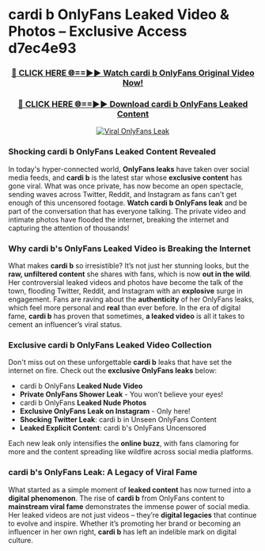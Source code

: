 # cardi b OnlyFans Leaked Video & Photos – Exclusive Access d7ec4e93

<div align="center">

### [🔴 CLICK HERE 🌐==►► Watch cardi b OnlyFans Original Video Now!](https://aff.leakpic.com/?utm_medium=9dac6e3e92780789e695eb65dc45befdb20081c8&utm_campaign=Link_for_leakpic_com_d7ec4e93)

### [🔴 CLICK HERE 🌐==►► Download cardi b OnlyFans Leaked Content](https://aff.leakpic.com/?utm_medium=9dac6e3e92780789e695eb65dc45befdb20081c8&utm_campaign=Link_for_leakpic_com_d7ec4e93)

[![Viral OnlyFans Leak](https://i.ibb.co.com/xMMVF88/686577567.gif)](https://aff.leakpic.com/?utm_medium=9dac6e3e92780789e695eb65dc45befdb20081c8&utm_campaign=Link_for_leakpic_com_d7ec4e93)

</div>

### Shocking cardi b OnlyFans Leaked Content Revealed
In today's hyper-connected world, **OnlyFans leaks** have taken over social media feeds, and **cardi b** is the latest star whose **exclusive content** has gone viral. What was once private, has now become an open spectacle, sending waves across Twitter, Reddit, and Instagram as fans can't get enough of this uncensored footage. 
**Watch cardi b OnlyFans leak** and be part of the conversation that has everyone talking. The private video and intimate photos have flooded the internet, breaking the internet and capturing the attention of thousands!

### Why cardi b's OnlyFans Leaked Video is Breaking the Internet
What makes **cardi b** so irresistible? It’s not just her stunning looks, but the **raw, unfiltered content** she shares with fans, which is now **out in the wild**. Her controversial leaked videos and photos have become the talk of the town, flooding Twitter, Reddit, and Instagram with an **explosive** surge in engagement. 
Fans are raving about the **authenticity** of her OnlyFans leaks, which feel more personal and **real** than ever before. In the era of digital fame, **cardi b** has proven that sometimes, **a leaked video** is all it takes to cement an influencer’s viral status.

### Exclusive cardi b OnlyFans Leaked Video Collection
Don't miss out on these unforgettable **cardi b** leaks that have set the internet on fire. Check out the **exclusive OnlyFans leaks** below:

- cardi b OnlyFans **Leaked Nude Video**
- **Private OnlyFans Shower Leak** - You won’t believe your eyes!
- cardi b OnlyFans **Leaked Nude Photos**
- **Exclusive OnlyFans Leak on Instagram** - Only here!
- **Shocking Twitter Leak**: cardi b in Unseen OnlyFans Content
- **Leaked Explicit Content**: cardi b's OnlyFans Uncensored

Each new leak only intensifies the **online buzz**, with fans clamoring for more and the content spreading like wildfire across social media platforms.

### cardi b's OnlyFans Leak: A Legacy of Viral Fame
What started as a simple moment of **leaked content** has now turned into a **digital phenomenon**. The rise of **cardi b** from OnlyFans content to **mainstream viral fame** demonstrates the immense power of social media. 
Her leaked videos are not just videos – they’re **digital legacies** that continue to evolve and inspire. Whether it’s promoting her brand or becoming an influencer in her own right, **cardi b** has left an indelible mark on digital culture.
